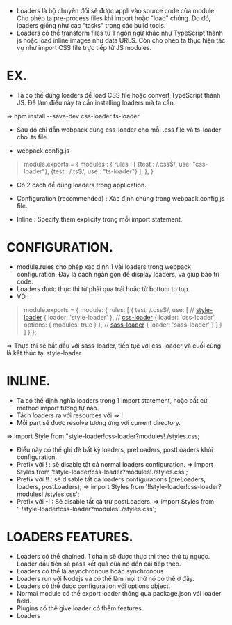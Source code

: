 * Loaders là bộ chuyển đổi sẽ được appli vào source code của module. Cho phép ta pre-process files khi import hoặc "load" chúng. Do đó, loaders giống như các "tasks" trong các build tools.
* Loaders có thể transform files từ 1 ngôn ngữ khác như TypeScript thành js hoặc load inline images như data URLS. Còn cho phép ta thực hiện tác vụ như import CSS file trực tiếp từ JS modules.

# EX.
- Ta có thể dùng loaders để load CSS file hoặc convert TypeScript thành JS. Để làm điều này ta cần installing loaders mà ta cần.

=>      npm install --save-dev css-loader ts-loader

- Sau đó chỉ dẫn webpack dùng css-loader cho mỗi .css file và ts-loader cho .ts file.

- webpack.config.js

>   module.exports = {
>       modules : {
>           rules : [
>               {test : /\.css$/, use: "css-loader"},
>               {test : /\.ts$/, use : "ts-loader"}
>           ],
>       },
>   }

* Có 2 cách để dùng loaders trong application.

* Configuration (recommended) : Xác định chúng trong webpack.config.js file.
* Inline : Specify them explicity trong mỗi import statement.

# CONFIGURATION.
- module.rules cho phép xác định 1 vài loaders trong webpack configuration. Đây là cách ngắn gọn để display loaders, và giúp bảo trì code.
- Loaders được thực thi từ phải qua trái hoặc từ bottom to top. 
- VD :

>   module.exports = {
>     module: {
>       rules: [
>         {
>           test: /\.css$/,
>           use: [
>             // [style-loader](/loaders/style-loader)
>             { loader: 'style-loader' },
>             // [css-loader](/loaders/css-loader)
>             {
>               loader: 'css-loader',
>               options: {
>                 modules: true
>               }
>             },
>             // [sass-loader](/loaders/sass-loader)
>             { loader: 'sass-loader' }
>           ]
>         }
>       ]
>     }
>   };

=> Thực thi sẽ bắt đầu với sass-loader, tiếp tục với css-loader và cuối cùng là kết thúc tại style-loader.

# INLINE.
* Ta có thể định nghĩa loaders trong 1 import statement, hoặc bất cứ method import tương tự nào.
* Tách loaders ra với resources với =>  ! 
* Mỗi part sẽ được resolve tương ứng với current directory.

=> import Style from "style-loader!css-loader?modules!./styles.css;

- Điều này có thể ghi đè bất kỳ loaders, preLoaders, postLoaders khỏi configuration.
- Prefix với ! : sẽ disable tất cả normal loaders configuration.
=> import Styles from '!style-loader!css-loader?modules!./styles.css';
- Prefix với !! : sẽ disable tất cả loaders configurations (preLoaders, loaders, postLoaders);
=> import Styles from '!!style-loader!css-loader?modules!./styles.css';
- Prefix với -! : Sẽ disable tất cả trừ postLoaders.
=> import Styles from '-!style-loader!css-loader?modules!./styles.css';

# LOADERS FEATURES.

* Loaders có thể chained. 1 chain sẽ được thực thi theo thứ tự ngược. Loader đầu tiên sẽ pass kết quả của nó đến cái tiếp theo.
* Loaders có thể là asynchronous hoặc synchronous
* Loaders run với Nodejs và có thể làm mọi thứ nó có thể ở đây.
* Loaders có thể được configuration với options object.
* Normal module có thể export loader thông qua package.json với loader field.
* Plugins có thể give loader có thểm features.
* Loaders 